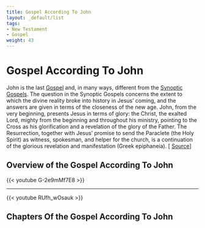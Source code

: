 ```yaml
---
title: Gospel According To John
layout: _default/list
tags:
- New Testament
- Gospel
weight: 43
---
```

# Gospel According To John

John is the last [Gospel](/tags/synoptic-gospel/) and, in many ways, different from the [Synoptic Gospels](/tags/synoptic-gospel/). The question in the Synoptic Gospels concerns the extent to which the divine reality broke into history in Jesus’ coming, and the answers are given in terms of the closeness of the new age. John, from the very beginning, presents Jesus in terms of glory: the Christ, the exalted Lord, mighty from the beginning and throughout his ministry, pointing to the Cross as his glorification and a revelation of the glory of the Father. The Resurrection, together with Jesus’ promise to send the Paraclete (the Holy Spirit) as witness, spokesman, and helper for the church, is a continuation of the glorious revelation and manifestation (Greek epiphaneia).  [ [Source](https://www.britannica.com/topic/biblical-literature/The-fourth-Gospel-The-Gospel-According-to-John)]

## Overview of the Gospel According To John
{{< youtube G-2e9mMf7E8 >}}

---
{{< youtube RUfh_wOsauk >}}

## Chapters Of the Gospel According To John
